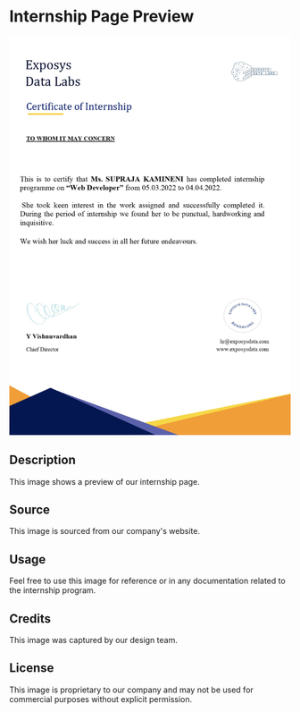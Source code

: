 # Internship Page Preview

![Internship Page Preview](Internship%20_page.jpg)

## Description

This image shows a preview of our internship page.

## Source

This image is sourced from our company's website.

## Usage

Feel free to use this image for reference or in any documentation related to the internship program.

## Credits

This image was captured by our design team.

## License

This image is proprietary to our company and may not be used for commercial purposes without explicit permission.
